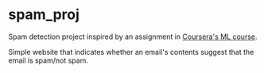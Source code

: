 # spam_proj
Spam detection project inspired by an assignment in [Coursera's ML course](https://www.coursera.org/learn/machine-learning).

Simple website that indicates whether an email's contents suggest that the email is spam/not spam.
